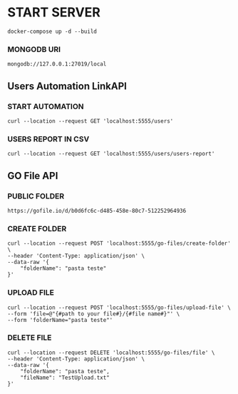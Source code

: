 # START SERVER
```
docker-compose up -d --build
```
### MONGODB URI
```
mongodb://127.0.0.1:27019/local
```
## Users Automation LinkAPI

### START AUTOMATION
```
curl --location --request GET 'localhost:5555/users'
```

### USERS REPORT IN CSV
```
curl --location --request GET 'localhost:5555/users/users-report'
```

## GO File API

### PUBLIC FOLDER
```
https://gofile.io/d/b0d6fc6c-d485-458e-80c7-512252964936
```
### CREATE FOLDER
```
curl --location --request POST 'localhost:5555/go-files/create-folder' \
--header 'Content-Type: application/json' \
--data-raw '{
    "folderName": "pasta teste"
}'
```

### UPLOAD FILE

```
curl --location --request POST 'localhost:5555/go-files/upload-file' \
--form 'file=@"{#path to your file#}/{#file name#}"' \
--form 'folderName="pasta teste"'
```

### DELETE FILE

```
curl --location --request DELETE 'localhost:5555/go-files/file' \
--header 'Content-Type: application/json' \
--data-raw '{
    "folderName": "pasta teste",
    "fileName": "TestUpload.txt"
}'
```